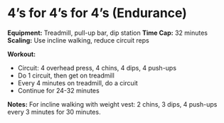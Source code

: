 # 4’s for 4’s for 4’s (Endurance)

**Equipment:** Treadmill, pull-up bar, dip station
**Time Cap:** 32 minutes
**Scaling:** Use incline walking, reduce circuit reps

**Workout:**
- Circuit: 4 overhead press, 4 chins, 4 dips, 4 push-ups
- Do 1 circuit, then get on treadmill
- Every 4 minutes on treadmill, do a circuit
- Continue for 24-32 minutes

**Notes:**
For incline walking with weight vest: 2 chins, 3 dips, 4 push-ups every 3 minutes for 30 minutes.

